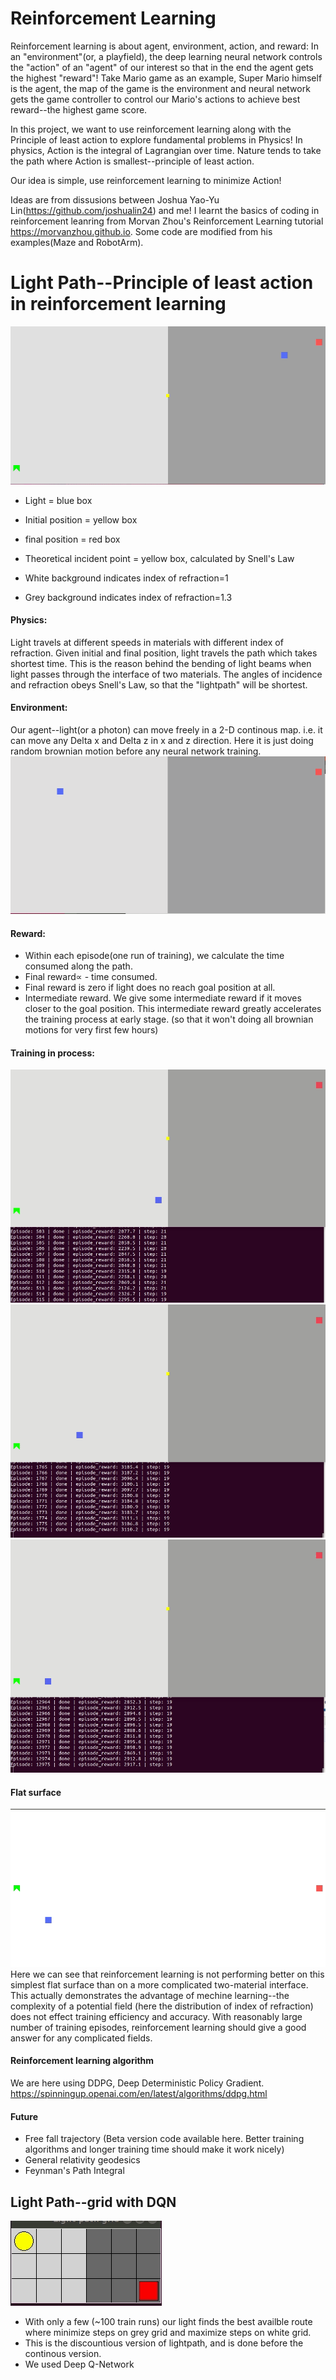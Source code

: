 # Reinforcement Learning
Reinforcement learning is about agent, environment, action, and reward: In an "environment"(or, a playfield), the deep learning neural network controls the "action" of an "agent" of our interest so that in the end the agent gets the highest "reward"! 
Take Mario game as an example, Super Mario himself is the agent, the map of the game is the environment and neural network gets the game controller to control our Mario's actions to achieve best reward--the highest game score.


In this project, we want to use reinforcement learning along with the Principle of least action to explore fundamental problems in Physics!
In physics, Action is the integral of Lagrangian over time. Nature tends to take the path where Action is smallest--principle of least action.

Our idea is simple, use reinforcement learning to minimize Action!




Ideas are from dissusions between Joshua Yao-Yu Lin(https://github.com/joshualin24) and me!
I learnt the basics of coding in reinforcement leanring from Morvan Zhou's Reinforcement Learning tutorial https://morvanzhou.github.io. Some code are modified from his examples(Maze and RobotArm).


 # Light Path--Principle of least action in reinforcement learning
![](lightpathresult.gif)

- Light = blue box

- Initial position = yellow box

- final position = red box

- Theoretical incident point = yellow box, calculated by Snell's Law

- White background indicates index of refraction=1

- Grey background indicates index of refraction=1.3



#### Physics: 

Light travels at different speeds in materials with different index of refraction. Given initial and final position, light travels the path which takes shortest time. This is the reason behind the bending of light beams when light passes through the interface of two materials. The angles of incidence and refraction obeys Snell's Law, so that the "lightpath" will be shortest.



#### Environment:

Our agent--light(or a photon) can move freely in a 2-D continous map. i.e. it can move any Delta x and Delta z in x and z direction. Here it is just doing random brownian motion before any neural network training.
![](env.gif)



#### Reward: 

- Within each episode(one run of training), we calculate the time consumed along the path.
- Final reward∝ - time consumed. 
- Final reward is zero if light does no reach goal position at all.
- Intermediate reward. We give some intermediate reward if it moves closer to the goal position. This intermediate reward greatly accelerates the training process at early stage. (so that it won't doing all brownian motions for very first few hours)



#### Training in process:

![](progress1.gif)
![](progress2.gif)
![](progress3.gif)


#### Flat surface
 
![](flatplane.gif)
Here we can see that reinforcement learning is not performing better on this simplest flat surface than on a more complicated two-material interface. This actually demonstrates the advantage of mechine learning--the complexity of a potential field (here the distribution of index of refraction) does not effect training efficiency and accuracy. With reasonably large number of training episodes, reinforcement learning should give a good answer for any complicated fields.

#### Reinforcement learning algorithm

We are here using DDPG, Deep Deterministic Policy Gradient. https://spinningup.openai.com/en/latest/algorithms/ddpg.html
 
#### Future
- Free fall trajectory (Beta version code available here. Better training algorithms and longer training time should make it work nicely)
- General relativity geodesics
- Feynman's Path Integral


 ## Light Path--grid with DQN
 
![](lightgrid1.gif)
- With only a few (~100 train runs) our light finds the best availble route where minimize steps on grey grid and maximize steps on white grid.
- This is the discountious version of lightpath, and is done before the continous version.
- We used Deep Q-Network
